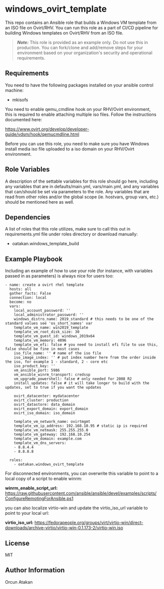 # windows_ovirt_template
This repo contains an Ansible role that builds a Windows VM template from an ISO file on Ovirt/RHV.
You can run this role as a part of CI/CD pipeline for building Windows templates on Ovirt/RHV from an ISO file.

> **_Note:_** This role is provided as an example only. Do not use this in production. You can fork/clone and add/remove steps for your environment based on your organization's security and operational requirements.

Requirements
------------

You need to have the following packages installed on your ansible control machine:

- mkisofs

You need to enable qemu_cmdline hook on your RHV/Ovirt environment, this is required to enable attaching multiple iso files. Follow the instructions documented here:

https://www.ovirt.org/develop/developer-guide/vdsm/hook/qemucmdline.html

Before you can use this role, you need to make sure you have Windows install media iso file uploaded to a iso domain on your RHV/Ovirt environment.

Role Variables
--------------

A description of the settable variables for this role should go here, including any variables that are in defaults/main.yml, vars/main.yml, and any variables that can/should be set via parameters to the role. Any variables that are read from other roles and/or the global scope (ie. hostvars, group vars, etc.) should be mentioned here as well.

Dependencies
------------

A list of roles that this role utilizes, make sure to call this out in requirements.yml file under roles directory or download manually:

- oatakan.windows_template_build

Example Playbook
----------------

Including an example of how to use your role (for instance, with variables passed in as parameters) is always nice for users too:

    - name: create a ovirt rhel template
      hosts: all
      gather_facts: False
      connection: local
      become: no
      vars:
        local_account_password: ''
        local_administrator_password: ''
        windows_distro_name: 2019_standard # this needs to be one of the standard values see 'os_short_names' var
        template_vm_name: win2019_template
        template_vm_root_disk_size: 30
        template_vm_guest_id: windows_2019x64
        template_vm_memory: 4096
        template_vm_efi: false # you need to install efi file to use this, false should be fine in most cases
        iso_file_name: '' # name of the iso file
        iso_image_index: '' # put index number here from the order inside the iso, for example 1 - standard, 2 - core etc
        iso_product_key: ''
        vm_ansible_port: 5986
        vm_ansible_winrm_transport: credssp
        vm_upgrade_powershell: false # only needed for 2008 R2
        install_updates: false # it will take longer to build with the updates, set to true if you want the updates
        
        ovirt_datacenter: mydatacenter
        ovirt_cluster: production
        ovirt_datastore: data_domain
        ovirt_export_domain: export_domain
        ovirt_iso_domain: iso_domain
        
        template_vm_network_name: ovirtmgmt
        template_vm_ip_address: 192.168.10.95 # static ip is required
        template_vm_netmask: 255.255.255.0
        template_vm_gateway: 192.168.10.254
        template_vm_domain: example.com
        template_vm_dns_servers:
        - 8.8.4.4
        - 8.8.8.8
    
      roles:
        - oatakan.windows_ovirt_template

For disconnected environments, you can overwrite this variable to point to a local copy of a script to enable winrm:

**winrm_enable_script_url:** https://raw.githubusercontent.com/ansible/ansible/devel/examples/scripts/ConfigureRemotingForAnsible.ps1

you can also localize virtio-win and update the virtio_iso_url variable to point to your local url:

**virtio_iso_url:** https://fedorapeople.org/groups/virt/virtio-win/direct-downloads/archive-virtio/virtio-win-0.1.173-2/virtio-win.iso

License
-------

MIT

Author Information
------------------

Orcun Atakan
